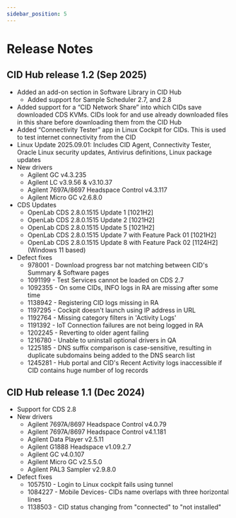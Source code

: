 ```yaml
---
sidebar_position: 5
---
```


# Release Notes

## CID Hub release 1.2 (Sep 2025)

- Added an add-on section in Software Library in CID Hub
  - Added support for Sample Scheduler 2.7, and 2.8
- Added support for a “CID Network Share” into which CIDs save downloaded CDS KVMs. CIDs look for and use already downloaded files in this share before downloading them from the CID Hub
- Added “Connectivity Tester” app in Linux Cockpit for CIDs. This is used to test internet connectivity from the CID
- Linux Update 2025.09.01: Includes CID Agent, Connectivity Tester, Oracle Linux security updates, Antivirus definitions, Linux package updates
- New drivers
  - Agilent GC v4.3.235
  - Agilent LC v3.9.56 & v3.10.37
  - Agilent 7697A/8697 Headspace Control v4.3.117
  - Agilent Micro GC v2.6.8.0
- CDS Updates
  - OpenLab CDS 2.8.0.1515 Update 1 [1021H2]
  - OpenLab CDS 2.8.0.1515 Update 2 [1021H2]
  - OpenLab CDS 2.8.0.1515 Update 5 [1021H2]
  - OpenLab CDS 2.8.0.1515 Update 7 with Feature Pack 01 [1021H2]
  - OpenLab CDS 2.8.0.1515 Update 8 with Feature Pack 02 [1124H2] (Windows 11 based)
- Defect fixes
  - 978001 - Download progress bar not matching between CID's Summary & Software pages
  - 1091199 - Test Services cannot be loaded on CDS 2.7
  - 1092355 - On some CIDs, INFO logs in RA are missing after some time
  - 1138942 - Registering CID logs missing in RA
  - 1197295 - Cockpit doesn't launch using IP address in URL
  - 1192764 - Missing category filters in 'Activity Logs'
  - 1191392 - IoT Connection failures are not being logged in RA
  - 1202245 - Reverting to older agent failing
  - 1216780 - Unable to uninstall optional drivers in QA
  - 1225185 - DNS suffix comparison is case-sensitive, resulting in duplicate subdomains being added to the DNS search list
  - 1245281 - Hub portal and CID's Recent Activity logs inaccessible if CID contains huge number of log records

## CID Hub release 1.1 (Dec 2024)

- Support for CDS 2.8
- New drivers
  - Agilent 7697A/8697 Headspace Control v4.0.79
  - Agilent 7697A/8697 Headspace Control v4.1.181
  - Agilent Data Player v2.5.11
  - Agilent G1888 Headspace v1.09.2.7
  - Agilent GC v4.0.107
  - Agilent Micro GC v2.5.5.0
  - Agilent PAL3 Sampler v2.9.8.0
- Defect fixes
  - 1057510 - Login to Linux cockpit fails using tunnel
  - 1084227 - Mobile Devices- CIDs name overlaps with three horizontal lines
  - 1138503 - CID status changing from "connected" to "not installed"

